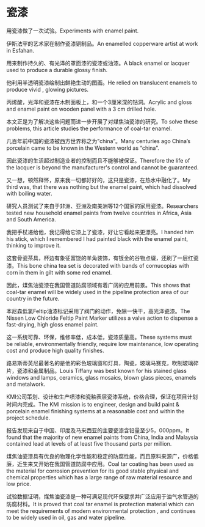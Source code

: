 # 瓷漆

<p><span class="chinese">用瓷漆做了一次试验。</span><span class="english">Experiments with enamel paint.</span></p>

<p><span class="chinese">伊斯法罕的艺术家在制作瓷漆铜制品。</span><span class="english">An enamelled copperware artist at work in Esfahan.</span></p>

<p><span class="chinese">用来制作持久的、有光泽的罩面漆的瓷漆或油漆。</span><span class="english">A black enamel or lacquer used to produce a durable glossy finish.</span></p>

<p><span class="chinese">他利用半透明瓷漆绘制出鲜艳生动的图画。</span><span class="english">He relied on translucent enamels to produce vivid , glowing pictures.</span></p>

<p><span class="chinese">丙烯酸，光泽和瓷漆在木制面板上，和一个3厘米深的钻洞。</span><span class="english">Acrylic and gloss and enamel paint on wooden panel with a 3 cm drilled hole.</span></p>

<p><span class="chinese">本文正是为了解决这些问题而进一步开展了对煤焦油瓷漆的研究。</span><span class="english">To solve these problems, this article studies the performance of coal-tar enamel.</span></p>

<p><span class="chinese">几百年前中国的瓷漆被西方世界称之为”china”。</span><span class="english">Many centuries ago China’s porcelain came to be known in the Western world as “china”.</span></p>

<p><span class="chinese">因此瓷漆的生活超过制造业者的控制而且不能够被保证。</span><span class="english">Therefore the life of the lacquer is beyond the manufacturer's control and cannot be guaranteed.</span></p>

<p><span class="chinese">又一想，顿然释怀，原来我一切都好好的，这只是瓷漆，在热水中融化了。</span><span class="english">My third was, that there was nothing but the enamel paint, which had dissolved with boiling water.</span></p>

<p><span class="chinese">研究人员测试了来自于非洲、亚洲及南美洲等12个国家的家用瓷漆。</span><span class="english">Researchers tested new household enamel paints from twelve countries in Africa, Asia and South America.</span></p>

<p><span class="chinese">我把手杖递给他，我记得给它漆上了瓷漆，好让它看起来更漂亮。</span><span class="english">I handed him his stick, which I remembered I had painted black with the enamel paint, thinking to improve it.</span></p>

<p><span class="chinese">这套骨瓷茶具，杯边有象征富饶的羊角装饰，有镀金的谷物点缀，还刷了一层红瓷漆。</span><span class="english">This bone china tea set is decorated with bands of cornucopias with corn in them in gilt with some red enamel.</span></p>

<p><span class="chinese">因此，煤焦油瓷漆在我国管道防腐领域有着广阔的应用前景。</span><span class="english">This shows that coal-tar enamel will be widely used in the pipeline protection area of our country in the future.</span></p>

<p><span class="chinese">本尼森低氯Feltip油漆标记采用了阀门的动作，免除一快干，高光泽瓷漆。</span><span class="english">The Nissen Low Chloride Feltip Paint Marker utilizes a valve action to dispense a fast-drying, high gloss enamel paint.</span></p>

<p><span class="chinese">这一系统可靠、环保，维修率低，成本低，瓷漆质量高。</span><span class="english">These systems must be reliable, environmentally friendly, require low maintenance, low operating cost and produce high quality finishes.</span></p>

<p><span class="chinese">路易斯蒂芙尼最著名的是他的彩色玻璃窗和灯具，陶瓷，玻璃马赛克，吹制玻璃碎片，瓷漆和金属制品。</span><span class="english">Louis Tiffany was best known for his stained glass windows and lamps, ceramics, glass mosaics, blown glass pieces, enamels and metalwork.</span></p>

<p><span class="chinese">KMI公司策划、设计和生产喷漆和瓷釉表层瓷漆系统，价格合理，保证在项目计划时间内完成。</span><span class="english">The KMI mission is to engineer, design and build paint & porcelain enamel finishing systems at a reasonable cost and within the project schedule.</span></p>

<p><span class="chinese">报告发现来自于中国、印度及马来西亚的主要瓷漆含铅量至少5，000ppm。</span><span class="english">It found that the majority of new enamel paints from China, India and Malaysia contained lead at levels of at least five thousand parts per million.</span></p>

<p><span class="chinese">煤焦油瓷漆具有优良的物理化学性能和稳定的防腐性能，而且原料来源广，价格低廉，近生来又开始在我国管道防腐中应用。</span><span class="english">Coal tar coating has been used as the material for corrosion prevention for its good stable physical and chemical properties which has a large range of raw material resource and low price.</span></p>

<p><span class="chinese">试验数据证明，煤焦油瓷漆是一种可满足现代环保要求并广泛应用于油气水管道的防腐材料。</span><span class="english">It is proved that coal tar enamel is protection material which can meet the requirements of modern environmental protection , and continues to be widely used in oil, gas and water pipeline.</span></p>

